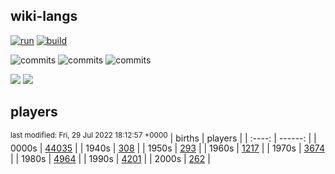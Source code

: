 ## wiki-langs
[![run](https://github.com/dreamerminsk/wiki-langs/actions/workflows/run.yml/badge.svg)](https://github.com/dreamerminsk/wiki-langs/actions/workflows/run.yml)
[![build](https://github.com/dreamerminsk/wiki-langs/actions/workflows/build.yml/badge.svg)](https://github.com/dreamerminsk/wiki-langs/actions/workflows/build.yml)

![commits](https://img.shields.io/github/commit-activity/y/dreamerminsk/wiki-langs)
![commits](https://img.shields.io/github/commit-activity/m/dreamerminsk/wiki-langs)
![commits](https://img.shields.io/github/commit-activity/w/dreamerminsk/wiki-langs)

![](https://img.shields.io/github/languages/code-size/dreamerminsk/wiki-langs)
![](https://img.shields.io/github/repo-size/dreamerminsk/wiki-langs)

## players
<sup>last modified: Fri, 29 Jul 2022 18:12:57 +0000</sup>
| births | players |
| :----: | ------: |
| 0000s | [44035](players/0000.births.csv) |
| 1940s | [308](players/1940.births.csv) |
| 1950s | [293](players/1950.births.csv) |
| 1960s | [1217](players/1960.births.csv) |
| 1970s | [3674](players/1970.births.csv) |
| 1980s | [4964](players/1980.births.csv) |
| 1990s | [4201](players/1990.births.csv) |
| 2000s | [262](players/2000.births.csv) |

